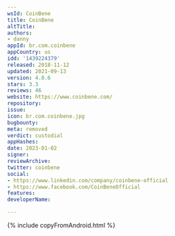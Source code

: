 ```yaml
---
wsId: CoinBene
title: CoinBene
altTitle: 
authors:
- danny
appId: br.com.coinbene
appCountry: us
idd: '1439224379'
released: 2018-11-12
updated: 2021-09-13
version: 4.8.6
stars: 3.3
reviews: 46
website: https://www.coinbene.com/
repository: 
issue: 
icon: br.com.coinbene.jpg
bugbounty: 
meta: removed
verdict: custodial
appHashes: 
date: 2023-01-02
signer: 
reviewArchive: 
twitter: coinbene
social:
- https://www.linkedin.com/company/coinbene-official
- https://www.facebook.com/CoinBeneOfficial
features: 
developerName: 

---
```


{% include copyFromAndroid.html %}
